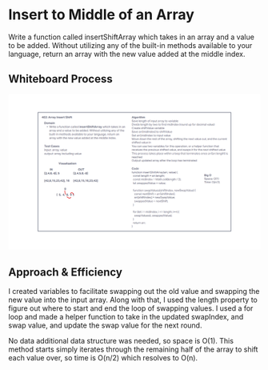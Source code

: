 # Insert to Middle of an Array

Write a function called insertShiftArray which takes in an array and a value to be added. Without utilizing any of the built-in methods available to your language, return an array with the new value added at the middle index.

## Whiteboard Process

![Array Insert Shift Whiteboard](../assets/402InsertShiftArray.png)

## Approach & Efficiency

I created variables to facilitate swapping out the old value and swapping the new value into the input array. Along with that, I used the length property to figure out where to start and end the loop of swapping values. I used a for loop and made a helper function to take in the updated swapIndex, and swap value, and update the swap value for the next round.

No data additional data structure was needed, so space is O(1). This method starts simply iterates through the remaining half of the array to shift each value over, so time is O(n/2) which resolves to O(n).
